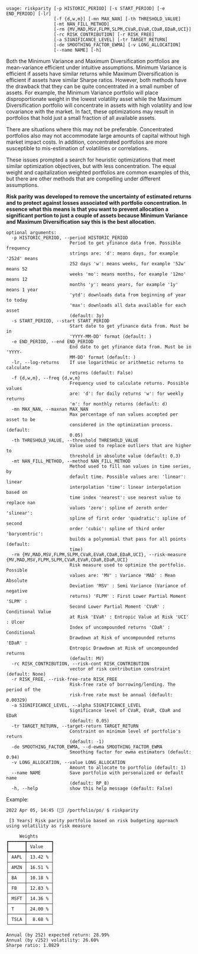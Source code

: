 ```
usage: riskparity [-p HISTORIC_PERIOD] [-s START_PERIOD] [-e END_PERIOD] [-lr]
                  [-f {d,w,m}] [-mn MAX_NAN] [-th THRESHOLD_VALUE]
                  [-mt NAN_FILL_METHOD]
                  [-rm {MV,MAD,MSV,FLPM,SLPM,CVaR,EVaR,CDaR,EDaR,UCI}]
                  [-rc RISK_CONTRIBUTION] [-r RISK_FREE]
                  [-a SIGNIFICANCE_LEVEL] [-tr TARGET_RETURN]
                  [-de SMOOTHING_FACTOR_EWMA] [-v LONG_ALLOCATION]
                  [--name NAME] [-h]
```

Both the Minimum Variance and Maximum Diversification portfolios are mean-variance efficient under intuitive assumptions. Minimum Variance is efficient if assets have similar returns while Maximum Diversification is efficient if assets have similar Sharpe ratios. However, both methods have the drawback that they can be quite concentrated in a small number of assets. For example, the Minimum Variance portfolio will place disproportionate weight in the lowest volatility asset while the Maximum Diversification portfolio will concentrate in assets with high volatility and low covariance with the market. In fact, these optimizations may result in portfolios that hold just a small fraction of all available assets.

There are situations where this may not be preferable. Concentrated portfolios also may not accommodate large amounts of capital without high market impact costs. In addition, concentrated portfolios are more susceptible to mis-estimation of volatilities or correlations.

These issues prompted a search for heuristic optimizations that meet similar optimization objectives, but with less concentration. The equal weight and capitalization weighted portfolios are common examples of this, but there are other methods that are compelling under different assumptions.

**Risk parity was developed to remove the uncertainty of estimated returns and to protect against losses associated with portfolio concentration. In essence what this means is that you want to prevent allocation a significant portion to just a couple of assets because Minimum Variance and Maximum Diversification say this is the best allocation.**

```
optional arguments:
  -p HISTORIC_PERIOD, --period HISTORIC_PERIOD
                        Period to get yfinance data from. Possible frequency
                        strings are: 'd': means days, for example '252d' means
                        252 days 'w': means weeks, for example '52w' means 52
                        weeks 'mo': means months, for example '12mo' means 12
                        months 'y': means years, for example '1y' means 1 year
                        'ytd': downloads data from beginning of year to today
                        'max': downloads all data available for each asset
                        (default: 3y)
  -s START_PERIOD, --start START_PERIOD
                        Start date to get yfinance data from. Must be in
                        'YYYY-MM-DD' format (default: )
  -e END_PERIOD, --end END_PERIOD
                        End date to get yfinance data from. Must be in 'YYYY-
                        MM-DD' format (default: )
  -lr, --log-returns    If use logarithmic or arithmetic returns to calculate
                        returns (default: False)
  -f {d,w,m}, --freq {d,w,m}
                        Frequency used to calculate returns. Possible values
                        are: 'd': for daily returns 'w': for weekly returns
                        'm': for monthly returns (default: d)
  -mn MAX_NAN, --maxnan MAX_NAN
                        Max percentage of nan values accepted per asset to be
                        considered in the optimization process. (default:
                        0.05)
  -th THRESHOLD_VALUE, --threshold THRESHOLD_VALUE
                        Value used to replace outliers that are higher to
                        threshold in absolute value (default: 0.3)
  -mt NAN_FILL_METHOD, --method NAN_FILL_METHOD
                        Method used to fill nan values in time series, by
                        default time. Possible values are: 'linear': linear
                        interpolation 'time': linear interpolation based on
                        time index 'nearest': use nearest value to replace nan
                        values 'zero': spline of zeroth order 'slinear':
                        spline of first order 'quadratic': spline of second
                        order 'cubic': spline of third order 'barycentric':
                        builds a polynomial that pass for all points (default:
                        time)
  -rm {MV,MAD,MSV,FLPM,SLPM,CVaR,EVaR,CDaR,EDaR,UCI}, --risk-measure {MV,MAD,MSV,FLPM,SLPM,CVaR,EVaR,CDaR,EDaR,UCI}
                        Risk measure used to optimize the portfolio. Possible
                        values are: 'MV' : Variance 'MAD' : Mean Absolute
                        Deviation 'MSV' : Semi Variance (Variance of negative
                        returns) 'FLPM' : First Lower Partial Moment 'SLPM' :
                        Second Lower Partial Moment 'CVaR' : Conditional Value
                        at Risk 'EVaR' : Entropic Value at Risk 'UCI' : Ulcer
                        Index of uncompounded returns 'CDaR' : Conditional
                        Drawdown at Risk of uncompounded returns 'EDaR' :
                        Entropic Drawdown at Risk of uncompounded returns
                        (default: MV)
  -rc RISK_CONTRIBUTION, --risk-cont RISK_CONTRIBUTION
                        vector of risk contribution constraint (default: None)
  -r RISK_FREE, --risk-free-rate RISK_FREE
                        Risk-free rate of borrowing/lending. The period of the
                        risk-free rate must be annual (default: 0.00329)
  -a SIGNIFICANCE_LEVEL, --alpha SIGNIFICANCE_LEVEL
                        Significance level of CVaR, EVaR, CDaR and EDaR
                        (default: 0.05)
  -tr TARGET_RETURN, --target-return TARGET_RETURN
                        Constraint on minimum level of portfolio's return
                        (default: -1)
  -de SMOOTHING_FACTOR_EWMA, --d-ewma SMOOTHING_FACTOR_EWMA
                        Smoothing factor for ewma estimators (default: 0.94)
  -v LONG_ALLOCATION, --value LONG_ALLOCATION
                        Amount to allocate to portfolio (default: 1)
  --name NAME           Save portfolio with personalized or default name
                        (default: RP_8)
  -h, --help            show this help message (default: False)
  ```

Example:
```
2022 Apr 05, 14:45 (🦋) /portfolio/po/ $ riskparity

 [3 Years] Risk parity portfolio based on risk budgeting approach
using volatility as risk measure

     Weights      
┏━━━━━━┳━━━━━━━━━┓
┃      ┃ Value   ┃
┡━━━━━━╇━━━━━━━━━┩
│ AAPL │ 13.42 % │
├──────┼─────────┤
│ AMZN │ 16.51 % │
├──────┼─────────┤
│ BA   │ 10.18 % │
├──────┼─────────┤
│ FB   │ 12.83 % │
├──────┼─────────┤
│ MSFT │ 14.36 % │
├──────┼─────────┤
│ T    │ 24.00 % │
├──────┼─────────┤
│ TSLA │  8.68 % │
└──────┴─────────┘

Annual (by 252) expected return: 28.99%
Annual (by √252) volatility: 26.60%
Sharpe ratio: 1.0829
```